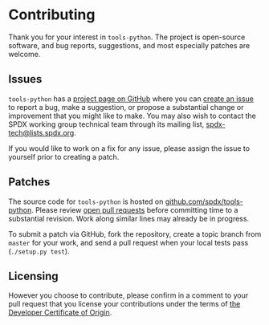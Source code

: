 # Contributing

Thank you for your interest in `tools-python`. The project is open-source software, and bug reports, suggestions, and most especially patches are welcome.

## Issues

`tools-python` has a [project page on GitHub](https://github.com/spdx/tools-python/) where you can [create an issue](https://github.com/spdx/tools-python/issues/new) to report a bug, make a suggestion, or propose a substantial change or improvement that you might like to make. You may also wish to contact the SPDX working group technical team through its mailing list, [spdx-tech@lists.spdx.org](mailto:spdx-tech@lists.spdx.org).

If you would like to work on a fix for any issue, please assign the issue to yourself prior to creating a patch.

## Patches

The source code for `tools-python` is hosted on [github.com/spdx/tools-python](https://github.com/spdx/tools-python). Please review [open pull requests](https://github.com/spdx/tools-python/pulls) before committing time to a substantial revision. Work along similar lines may already be in progress.

To submit a patch via GitHub, fork the repository, create a topic branch from `master` for your work, and send a pull request when your local tests pass (`./setup.py test`).

## Licensing

However you choose to contribute, please confirm in a comment to your pull request that you license your contributions under the terms of [the Developer Certificate of Origin](https://developercertificate.org/).
